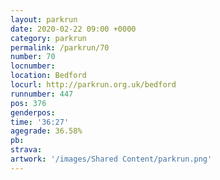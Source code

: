 ```yaml
---
layout: parkrun
date: 2020-02-22 09:00 +0000
category: parkrun
permalink: /parkrun/70
number: 70
locnumber: 
location: Bedford
locurl: http://parkrun.org.uk/bedford
runnumber: 447
pos: 376
genderpos: 
time: '36:27'
agegrade: 36.58%
pb: 
strava: 
artwork: '/images/Shared Content/parkrun.png'
---
```

